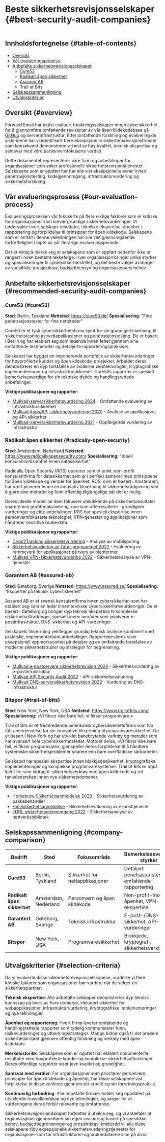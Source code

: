 # Beste sikkerhetsrevisjonsselskaper {#best-security-audit-companies}

<img loading="lazy" src="/img/articles/security-audit.webp" alt="" class="rounded-lg" />

## Innholdsfortegnelse {#table-of-contents}

* [Oversikt](#overview)
* [Vår evalueringsprosess](#our-evaluation-process)
* [Anbefalte sikkerhetsrevisjonsselskaper](#recommended-security-audit-companies)
  * [Cure53](#cure53)
  * [Radikalt åpen sikkerhet](#radically-open-security)
  * [Assured AB](#assured-ab)
  * [Trail of Bits](#trail-of-bits)
* [Selskapssammenligning](#company-comparison)
* [Utvalgskriterier](#selection-criteria)

## Oversikt {#overview}

Forward Email har aktivt evaluert forskningsselskaper innen cybersikkerhet for å gjennomføre omfattende revisjoner av vår åpen kildekodebase på [GitHub](https://github.com/forwardemail) og serverinfrastruktur. Etter omfattende forskning og evaluering de siste årene har vi identifisert flere eksepsjonelle sikkerhetsrevisjonsfirmaer som konsekvent demonstrerer arbeid av høy kvalitet, teknisk ekspertise og samsvar med våre personvernfokuserte verdier.

Dette dokumentet representerer våre funn og anbefalinger for organisasjoner som søker profesjonelle sikkerhetsrevisjonstjenester. Selskapene som er oppført her har alle vist eksepsjonelle evner innen penetrasjonstesting, kodegjennomgang, infrastrukturvurdering og sikkerhetsforskning.

## Vår evalueringsprosess {#our-evaluation-process}

Evalueringsprosessen vår fokuserte på flere viktige faktorer som er kritiske for organisasjoner som krever grundige sikkerhetsvurderinger. Vi undersøkte hvert selskaps resultater, tekniske ekspertise, åpenhet i rapportering og forpliktelse til prinsipper for åpen kildekode. Selskapene som er omtalt i denne veiledningen har alle vist gjennomgående fortreffelighet i løpet av vår flerårige evalueringsperiode.

Det er viktig å merke seg at selskapene som er oppført nedenfor ikke er rangert i noen bestemt rekkefølge. Hver organisasjon bringer unike styrker og spesialiseringer til cybersikkerhetsfeltet, og det beste valget avhenger av spesifikke prosjektkrav, budsjetthensyn og organisasjonens behov.

## Anbefalte sikkerhetsrevisjonsselskaper {#recommended-security-audit-companies}

### Cure53 {#cure53}

**Sted**: Berlin, Tyskland
**Nettsted**: <https://cure53.de/>
**Spesialisering**: "Fine penetrasjonstester for fine nettsteder"

Cure53 er et tysk cybersikkerhetsfirma kjent for sin grundige tilnærming til sikkerhetstesting av webapplikasjoner og penetrasjonstesting. De er basert i Berlin og har etablert seg som ledende innen feltet gjennom sine omfattende testmetoder og detaljerte rapporteringspraksiser.

Selskapet har bygget en imponerende portefølje av sikkerhetsvurderinger for høyprofilerte kunder og åpen kildekode-prosjekter. Arbeidet deres demonstrerer en dyp forståelse av moderne webteknologier, kryptografiske implementeringer og infrastruktursikkerhet. Cure53s rapporter er spesielt bemerkelsesverdige for sin tekniske dybde og handlingsrettede anbefalinger.

**Viktige publikasjoner og rapporter**:

* [Mullvad-serversikkerhetsvurdering 2024](https://cure53.de/pentest-report_mullvad\_2024\_v1.pdf) - Omfattende evaluering av infrastruktursikkerhet
* [Mullvad Apps/API-sikkerhetsvurdering 2020](https://cure53.de/pentest-report_mullvad\_2020\_v2.pdf) - Analyse av applikasjons- og API-sikkerhet
* [Mullvad-serversikkerhetsvurdering 2021](https://cure53.de/pentest-report_mullvad\_2021\_v1.pdf) - Oppfølgende vurdering av infrastruktur

### Radikalt åpen sikkerhet {#radically-open-security}

**Sted**: Amsterdam, Nederland
**Nettsted**: <https://www.radicallyopensecurity.com/>
**Spesialisering**: "Ideell konsulentvirksomhet innen datasikkerhet"

Radically Open Security (ROS) opererer som et unikt, non-profit konsulentfirma for datasikkerhet som er i perfekt samsvar med prinsippene for åpen kildekode og verdier for åpenhet. ROS, som er basert i Amsterdam, har vært pionerer innen en innovativ tilnærming til sikkerhetsrådgivning ved å gjøre sine metoder og funn offentlig tilgjengelige når det er mulig.

Deres ideelle modell lar dem fokusere utelukkende på sikkerhetsresultater snarere enn profittmaksimering, noe som ofte resulterer i grundigere vurderinger og ekte anbefalinger. ROS har spesiell ekspertise innen personvernfokuserte teknologier, VPN-tjenester og applikasjoner som håndterer sensitive brukerdata.

**Viktige publikasjoner og rapporter**:

* [Droid2Tracking sikkerhetsvurdering](https://github.com/radicallyopensecurity/ros-website/blob/main/ros-public-reports/ROS%20-%20OnNet%20-%20OF-Droid2Tracking%20the%20Trackers%20-%202022.pdf) - Analyse av mobilsporing
* [Sikkerhetsvurdering av Tauri-programmet 2022](https://github.com/radicallyopensecurity/ros-website/blob/main/ros-public-reports/ROS%20-%20The%20Tauri%20Programme%20-2022.pdf) - Evaluering av rammeverk for applikasjoner på tvers av plattformer
* [Mullvad VPN-sikkerhetsvurdering 2022](https://github.com/radicallyopensecurity/ros-website/blob/main/ros-public-reports/ROS%20-%20Mullvad%20VPN%202022.pdf) - Sikkerhetsanalyse av VPN-tjenester

### Garantert AB {#assured-ab}

**Sted**: Gøteborg, Sverige
**Nettsted**: <https://www.assured.se/>
**Spesialisering**: "Eksperter på teknisk cybersikkerhet"

Assured AB er et svensk konsulentfirma innen cybersikkerhet som har etablert seg som en leder innen tekniske cybersikkerhetsvurderinger. De er basert i Gøteborg og bringer dyp teknisk ekspertise til komplekse sikkerhetsutfordringer, spesielt innen områder som involverer e-postinfrastruktur, DNS-sikkerhet og API-vurderinger.

Selskapets tilnærming vektlegger grundig teknisk analyse kombinert med praktiske, implementerbare anbefalinger. Rapportene deres viser eksepsjonell oppmerksomhet på detaljer og en omfattende forståelse av moderne sikkerhetstrusler og strategier for begrensning.

**Viktige publikasjoner og rapporter**:

* [Mullvad e-postservere sikkerhetsrevisjon 2024](https://www.assured.se/publications/Assured_Mullvad_email_server_audit\_2024.pdf) - Sikkerhetsvurdering av e-postinfrastruktur
* [Mullvad API Security Audit 2022](https://www.assured.se/publications/Assured_Mullvad_API_audit_report\_2022.pdf) - API-sikkerhetsevaluering
* [Mullvad DNS-serversikkerhetsrevisjon 2022](https://www.assured.se/publications/Assured_Mullvad_DNS_server_audit_report\_2022.pdf) - Vurdering av DNS-infrastruktur

### Bitspor {#trail-of-bits}

**Sted**: New York, New York, USA
**Nettsted**: <https://www.trailofbits.com/>
**Spesialisering**: «Vi fikser ikke bare feil, vi fikser programvare.»

Trail of Bits er et fremtredende amerikansk cybersikkerhetsfirma som har fått anerkjennelse for sin innovative tilnærming til programvaresikkerhet. De er basert i New York og har utviklet banebrytende verktøy og metoder som har avansert hele cybersikkerhetsfeltet. Mottoet deres, «Vi fikser ikke bare feil, vi fikser programvare», gjenspeiler deres forpliktelse til å håndtere systemiske sikkerhetsproblemer snarere enn bare overfladiske sårbarheter.

Selskapet har spesiell ekspertise innen blokkjedesikkerhet, kryptografiske implementeringer og komplekse programvaresystemer. Trail of Bits er også kjent for sine bidrag til sikkerhetsverktøy med åpen kildekode og sitt tankelederskap innen nye sikkerhetsdomener.

**Viktige publikasjoner og rapporter**:

* [Homebrew Sikkerhetsanmeldelse 2023](https://github.com/trailofbits/publications/blob/master/reviews/2023-08-28-homebrew-securityreview.pdf) - Sikkerhetsvurdering av pakkebehandler
* [Hei Sikkerhetsanmeldelse](https://github.com/trailofbits/publications/blob/master/reviews/Hey.pdf) - Sikkerhetsevaluering av e-posttjeneste
* [cURL-sikkerhetsgjennomgang 2022](https://github.com/trailofbits/publications/blob/master/reviews/2022-12-curl-securityreview.pdf) - Sikkerhetsanalyse av nettverksbibliotek

## Selskapssammenligning {#company-comparison}

| Bedrift | Sted | Fokusområde | Bemerkelsesverdige styrker | Offentlige rapporter |
| --------------------------- | ---------------------- | ------------------------ | ----------------------------------------------------- | -------------------------- |
| **Cure53** | Berlin, Tyskland | Sikkerhet for nettapplikasjoner | Detaljert penetrasjonstesting, omfattende rapportering | 3+ Mullvad-vurderinger |
| **Radikalt åpen sikkerhet** | Amsterdam, Nederland | Personvern og åpen kildekode | Non-profit-modell, åpenhet, VPN-ekspertise | Offentlig deling av metoder |
| **Garantert AB** | Gøteborg, Sverige | Teknisk infrastruktur | E-post-/DNS-sikkerhet, API-vurderinger | Spesialiserte serverrevisjoner |
| **Bitspor** | New York, USA | Programvaresikkerhet | Blokkjede, kryptografi, sikkerhetsverktøy | Åpen kildekode-bidrag |

## Utvalgskriterier {#selection-criteria}

Da vi evaluerte disse sikkerhetsrevisjonsselskapene, vurderte vi flere kritiske faktorer som organisasjoner bør vurdere når de velger en sikkerhetspartner:

**Teknisk ekspertise**: Alle anbefalte selskaper demonstrerer dyp teknisk kunnskap på tvers av flere domener, inkludert sikkerhet for webapplikasjoner, infrastrukturvurdering, kryptografiske implementeringer og nye teknologier.

**Åpenhet og rapportering**: Hvert firma leverer omfattende og handlingsrettede rapporter som tydelig kommuniserer funn, risikovurderinger og utbedringsstrategier. Mange bidrar også til det bredere sikkerhetsmiljøet gjennom offentlig forskning og verktøy med åpen kildekode.

**Merkehistorikk**: Selskapene som er oppført har etablert dokumenterte resultater med høyprofilerte kunder og komplekse sikkerhetsutfordringer. Deres offentlige rapporter viser jevn kvalitet og grundighet.

**Samsvar med verdier**: For organisasjoner som prioriterer personvern, prinsipper for åpen kildekode og åpenhet, har disse selskapene vist forpliktelse til disse verdiene gjennom sitt arbeid og sin forretningspraksis.

**Kontinuerlig forbedring**: Alle anbefalte firmaer holder seg oppdatert på utviklende trussellandskap og nye teknologier, og sørger for at vurderingene deres forblir relevante og omfattende.

Sikkerhetsrevisjonslandskapet fortsetter å utvikle seg, og vi anbefaler at organisasjoner gjennomfører sin egen evaluering basert på spesifikke behov, budsjettbegrensninger og prosjektkrav. Imidlertid vil alle disse selskapene tilby eksepsjonelle sikkerhetsvurderingstjenester for organisasjoner som tar infrastrukturen og brukerdataene sine på alvor.